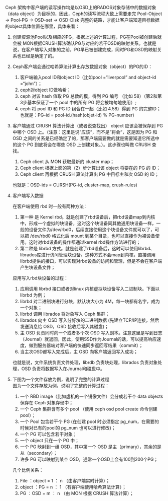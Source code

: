 Ceph 架构中客户端的读写操作均是以OSD上的RADOS对象存储中的数据对象（data object）为目标的，因此，Ceph的读写流程大致上需要走完 Pool-Object → Pool-PG → OSD-set → OSD-Disk 完整的链路，才能让客户端知道目标数据的object具体位置在哪里，具体来看：

1. 创建资源池Pool以及相应的PG，根据上述的计算过程，PG在Pool被创建后就会被 MON根据CRUSH算法确认PG与对应的若干OSD的映射关系。也就是说，在客户端写入对象的之前，PG早已被创建完成，同时PG和OSD的映射关系也已经是确定了的。

2. Ceph客户端会通过哈希算法计算出存放数据对象（object）的PG的ID：

   1. 客户端输入pool ID和object ID（比如pool =“liverpool” and object-id =“john”）；  
   2. ceph对object ID做哈希；  
   3. ceph 对该 hash 值取 PG 总数的模，得到 PG 编号 （比如 58）（第2和第3步基本保证了一个 pool 中的所有 PG 将会被均匀地使用）;  
   4. ceph 将  pool ID 和 PG ID 组合在一起（比如 4.58）得到 PG 的完整ID； 也就是：PG-id = pool-id.\(hash\(objet-id\) % PG-number\)

3. 客户端通过 CRUSH 算法计算出（或者说查找出） object 应该会被保存到 PG 中哪个 OSD 上。（注意：这里是说”应该“，而不是”将会“，这是因为 PG 和 OSD 之间的关系是已经确定了的，那客户端需要做的就是需要知道它所选中的这个 PG 到底将会在哪些 OSD 上创建对象。）。这步骤也叫做 CRUSH 查找。  
   
   1. Ceph client 从 MON 获取最新的 cluster map；  
   2. Ceph client 根据上面的第（2）步计算出该 object 将要在的 PG 的 ID；  
   3. Ceph client 再根据 CRUSH 算法计算出 PG 中目标主和次 OSD 的 ID；

   也就是：OSD-ids = CURSH\(PG-id, cluster-map, crush-rules\)

4. 客户端写入数据

   在客户端使用 rbd 时一般有两种方法：

   1.  第一种 是 Kernel rbd。就是创建了rbd设备后，把rbd设备map到内核中，形成一个虚拟的块设备，这时这个块设备同其他通用块设备一样，一般的设备文件为/dev/rbd0，后续直接使用这个块设备文件就可以了，可以把 /dev/rbd0 格式化后 mount 到某个目录，也可以直接作为裸设备使用。这时对rbd设备的操作都通过kernel rbd操作方法进行的；
   2.  第二种是 librbd 方式。就是创建了rbd设备后，这时可以使用librbd、librados库进行访问管理块设备。这种方式不会map到内核，直接调用librbd提供的接口，可以实现对rbd设备的访问和管理，但是不会在客户端产生块设备文件；  

   应用写入rbd块设备的过程：

   1.  应用调用 librbd 接口或者对linux 内核虚拟块设备写入二进制块。下面以 librbd 为例；
   2.  librbd 对二进制块进行分块，默认块大小为 4M，每一块都有名字，成为一个对象； 
   3.  librbd 调用 librados 将对象写入 Ceph 集群； 
   4.  librados 向主 OSD 写入分好块的二进制数据 \(先建立TCP/IP连接，然后发送消息给 OSD，OSD 接收后写入其磁盘\)；
   5.  主 OSD 负责同时向一个或者多个次 OSD 写入副本。注意这里是写到日志（Journal）就返回，因此，使用SSD作为Journal的话，可以提高响应速度，做到服务器端对客户端的快速同步返回写结果（commit）；
   6.  当主次OSD都写入完成后，主 OSD 向客户端返回写入成功； 

   也就是说，文件系统负责文件处理，librdb 负责块处理，librados 负责对象处理，OSD 负责将数据写入在Journal和磁盘中。

5. 下图为一个文件存放为例，说明了完整的计算过程  
   图为一个文件存放为例，说明了完整的计算过程：

   1.  一个 RBD image（比如虚机的一个镜像文件）会分成若干个 data objects 保存在 Ceph 对象存储中； 
   2.  一个 Ceph 集群含有多个 pool （使用 ceph osd pool create 命令创建pool）； 
   3.  一个 Pool 包含若干个 PG \(在创建 pool 时必须指定 pg\_num，在需要的时候对已有的pool的 pg\_num 也可以进行修改\)；
   4.  一个 PG 可以包含若干对象； 
   5.  一个 object 只在一个 PG 中； 
   6.  一个 PG 映射到一组 OSD，其中第一个 OSD 是主（primary），其余的是从（secondary）； 
   7.  许多 PG 可以映射到某个 OSD，通常一个OSD上会有100到200个PG； 

   几个比例关系：

   1.  File ：object = 1 ： n （由客户端实时计算）； 
   2.  object ：PG = n ： 1 （有客户端使用哈希算法计算）； 
   3.  PG ：OSD = m ： n （由 MON 根据 CRUSH 算法计算）；

